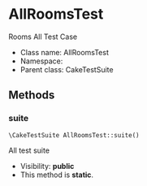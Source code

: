 AllRoomsTest
===============

Rooms All Test Case




* Class name: AllRoomsTest
* Namespace: 
* Parent class: CakeTestSuite







Methods
-------


### suite

    \CakeTestSuite AllRoomsTest::suite()

All test suite



* Visibility: **public**
* This method is **static**.



